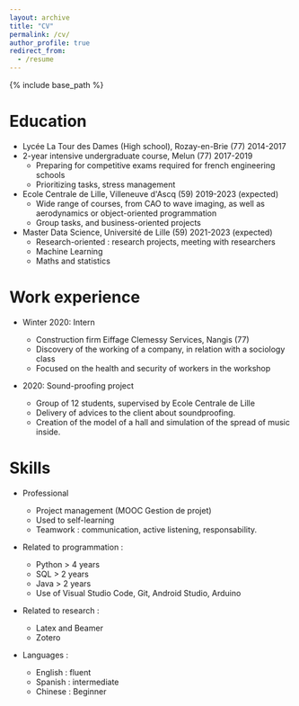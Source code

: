 ```yaml
---
layout: archive
title: "CV"
permalink: /cv/
author_profile: true
redirect_from:
  - /resume
---
```


{% include base_path %}

Education
======
* Lycée La Tour des Dames (High school), Rozay-en-Brie (77)  2014-2017
* 2-year intensive undergraduate course, Melun (77) 2017-2019
  * Preparing for competitive exams required for french engineering schools
  * Prioritizing tasks, stress management
* Ecole Centrale de Lille, Villeneuve d'Ascq (59) 2019-2023 (expected)
  * Wide range of courses, from CAO to wave imaging, as well as aerodynamics or object-oriented programmation
  * Group tasks, and business-oriented projects 
* Master Data Science, Université de Lille (59) 2021-2023 (expected)
  * Research-oriented : research projects, meeting with researchers
  * Machine Learning
  * Maths and statistics

Work experience
======
* Winter 2020: Intern
  * Construction firm Eiffage Clemessy Services, Nangis (77)
  * Discovery of the working of a company, in relation with a sociology class
  * Focused on the health and security of workers in the workshop 

* 2020: Sound-proofing project
  * Group of 12 students, supervised by Ecole Centrale de Lille
  * Delivery of advices to the client about soundproofing.
  * Creation of the model of a hall and simulation of the spread of music inside. 
  
Skills
======

* Professional
  * Project management (MOOC Gestion de projet)
  * Used to self-learning
  * Teamwork : communication, active listening, responsability.

* Related to programmation :
  * Python > 4 years
  * SQL > 2 years
  * Java > 2 years
  * Use of Visual Studio Code, Git, Android Studio, Arduino

* Related to research : 
  * Latex and Beamer
  * Zotero

* Languages :
  * English : fluent
  * Spanish : intermediate
  * Chinese : Beginner

